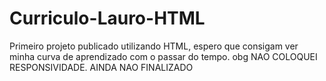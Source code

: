 # Curriculo-Lauro-HTML
Primeiro projeto publicado utilizando HTML, espero que consigam ver minha curva de aprendizado com o passar do tempo. obg
NAO COLOQUEI RESPONSIVIDADE. AINDA NAO FINALIZADO
